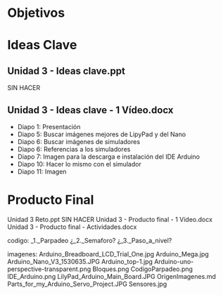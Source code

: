 # Objetivos


# Ideas Clave

## Unidad 3 - Ideas clave.ppt
SIN HACER

## Unidad 3 - Ideas clave - 1 Vídeo.docx
* Diapo 1: Presentación
* Diapo 5: Buscar imágenes mejores de LipyPad y del Nano
* Diapo 6: Buscar imágenes de simuladores
* Diapo 6: Referencias a los simuladores
* Diapo 7: Imagen para la descarga e instalación del IDE Arduino
* Diapo 10: Hacer lo mismo con el simulador
* Diapo 11: Imagen

# Producto Final
Unidad 3 Reto.ppt SIN HACER
Unidad 3 - Producto final - 1 Vídeo.docx
Unidad 3 - Producto final - Actividades.docx



codigo:
_1._Parpadeo
¿_2._Semaforo?
¿_3._Paso_a_nivel?


imagenes:
Arduino_Breadboard_LCD_Trial_One.jpg
Arduino_Mega.jpg
Arduino_Nano_V3_1530635.JPG
Arduino_top-1.jpg
Arduino-uno-perspective-transparent.png
Bloques.png
CodigoParpadeo.png
IDE_Arduino.png
LilyPad_Arduino_Main_Board.JPG
OrigenImagenes.md
Parts_for_my_Arduino_Servo_Project.JPG
Sensores.jpg
